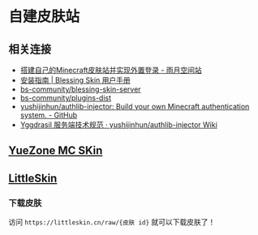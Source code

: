 # 自建皮肤站

<!--truncate-->

## 相关连接

- [搭建自己的Minecraft皮肤站并实现外置登录 - 雨月空间站](https://www.mintimate.cn/2021/09/26/MinecraftBlessing/)
- [安装指南 | Blessing Skin 用户手册](https://blessing.netlify.app/setup.html)
- [bs-community/blessing-skin-server](https://github.com/bs-community/blessing-skin-server)
- [bs-community/plugins-dist](https://github.com/bs-community/plugins-dist)
- [yushijinhun/authlib-injector: Build your own Minecraft authentication system. - GitHub](https://github.com/yushijinhun/authlib-injector)
- [Yggdrasil 服务端技术规范 · yushijinhun/authlib-injector Wiki](https://github.com/yushijinhun/authlib-injector/wiki/Yggdrasil-%E6%9C%8D%E5%8A%A1%E7%AB%AF%E6%8A%80%E6%9C%AF%E8%A7%84%E8%8C%83)

## [YueZone MC SKin](https://skin.mc.yue.zone/)

## [LittleSkin](https://littleskin.cn/)

### 下载皮肤

访问 `https://littleskin.cn/raw/{皮肤 id}` 就可以下载皮肤了！